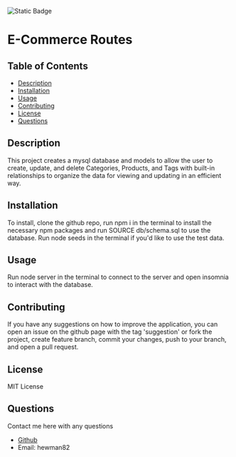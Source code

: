 ![Static Badge](https://img.shields.io/badge/LICENSE-MIT_License-purple)

  # E-Commerce Routes

  ## Table of Contents

  - [Description](#description)
  - [Installation](#installation)
  - [Usage](#usage)
  - [Contributing](#contributing)
  - [License](#license)
  - [Questions](#questions)

  ## Description

  This project creates a mysql database and models to allow the user to create, update, and delete Categories, Products, and Tags with built-in relationships to organize the data for viewing and updating in an efficient way.

  ## Installation

  To install, clone the github repo, run npm i in the terminal to install the necessary npm packages and run SOURCE db/schema.sql to use the database. Run node seeds in the terminal if you'd like to use the test data.

  ## Usage
  
  Run node server in the terminal to connect to the server and open insomnia to interact with the database. 
  
  ## Contributing
  
  If you have any suggestions on how to improve the application, you can open an issue on the github page with the tag 'suggestion' or fork the project, create feature branch, commit your changes, push to your branch, and open a pull request.
  
  ## License 
  MIT License
  
  ## Questions
  
  Contact me here with any questions
  - [Github](https://github.com/hewman82)
  - Email: hewman82
